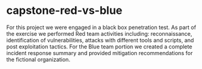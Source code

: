 # capstone-red-vs-blue
For this project we were engaged in a black box penetration test. As part of the exercise we performed Red team activities including: reconnaissance, identification of vulnerabilities, attacks with different tools and scripts, and post exploitation tactics. For the Blue team portion we created a complete incident response summary and provided mitigation recommendations for the fictional organization.
